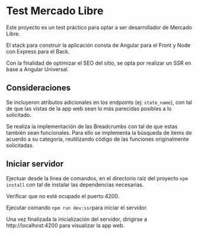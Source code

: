 # Test Mercado Libre

Este proyecto es un test práctico para optar a ser desarrollador de Mercado Libre. 

El stack para construir la aplicación consta de Angular para el Front y Node con Express para el Back. 

Con la finalidad de optimizar el SEO del sitio, se opta por realizar un SSR en base a Angular Universal.


## Consideraciones
Se incluyeron atributos adicionales en los endpoints (ej: `state_name`), con tal de que las vistas de la app web sean lo más parecidas posibles a lo solicitado.

Se realiza la implementación de las Breadcrumbs con tal de que estas también sean funcionales. Para ello se implementa la búsqueda de items de acuerdo a su categoría, reutilizando código de las funciones originalmente solicitadas. 

## Iniciar servidor
Ejectuar desde la línea de comandos, en el directorio raíz del proyecto `npm install` con tal de instalar las dependencias necesarias.

Verificar que no esté ocupado el puerto 4200. 

Ejecutar comando `npm run dev:ssr`para iniciar el servidor. 

Una vez finalizada la inicialización del servidor, dirigirse a http://localhost:4200 para visualizar la app web.

